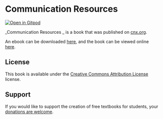 # Communication Resources 

[![Open in Gitpod](https://gitpod.io/button/open-in-gitpod.svg)](https://gitpod.io/from-referrer/)

_Communication Resources _ is a book that was published on [cnx.org](https://cnx.org/).

An ebook can be downloaded [here](https://github.com/cnx-user-books/cnxbook-communication-resources/releases/latest), and the book can be viewed online [here](https://github.com/cnx-user-books/cnxbook-communication-resources/releases/latest).

## License
This book is available under the [Creative Commons Attribution License](./LICENSE) license.

## Support
If you would like to support the creation of free textbooks for students, your [donations are welcome](https://riceconnect.rice.edu/donation/support-openstax-banner).
